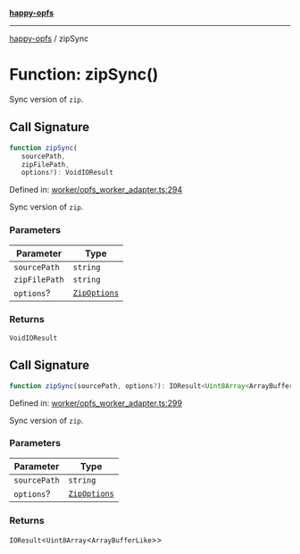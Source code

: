 [**happy-opfs**](../README.md)

***

[happy-opfs](../README.md) / zipSync

# Function: zipSync()

Sync version of `zip`.

## Call Signature

```ts
function zipSync(
   sourcePath, 
   zipFilePath, 
   options?): VoidIOResult
```

Defined in: [worker/opfs\_worker\_adapter.ts:294](https://github.com/JiangJie/happy-opfs/blob/7d6f4902eef2f34868c7991f5501261a1d1ff67a/src/worker/opfs_worker_adapter.ts#L294)

Sync version of `zip`.

### Parameters

| Parameter | Type |
| ------ | ------ |
| `sourcePath` | `string` |
| `zipFilePath` | `string` |
| `options`? | [`ZipOptions`](../interfaces/ZipOptions.md) |

### Returns

`VoidIOResult`

## Call Signature

```ts
function zipSync(sourcePath, options?): IOResult<Uint8Array<ArrayBufferLike>>
```

Defined in: [worker/opfs\_worker\_adapter.ts:299](https://github.com/JiangJie/happy-opfs/blob/7d6f4902eef2f34868c7991f5501261a1d1ff67a/src/worker/opfs_worker_adapter.ts#L299)

Sync version of `zip`.

### Parameters

| Parameter | Type |
| ------ | ------ |
| `sourcePath` | `string` |
| `options`? | [`ZipOptions`](../interfaces/ZipOptions.md) |

### Returns

`IOResult`\<`Uint8Array`\<`ArrayBufferLike`\>\>
